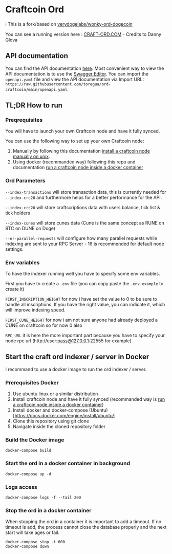 # Craftcoin Ord

ℹ️ This is a fork/based on [verydogelabs/wonky-ord-dogecoin](https://github.com/verydogelabs/wonky-ord-dogecoin)

You can see a running version here : [CRAFT-ORD.COM](https://craft-ord.com/) - Credits to Danny Glova


## API documentation
You can find the API documentation [here](openapi.yaml).
Most convenient way to view the API documentation is to use the [Swagger Editor](https://editor.swagger.io/).
You can import the `openapi.yaml` file and view the API documentation via Import URL: `https://raw.githubusercontent.com/toregua/ord-craftcoin/main/openapi.yaml`.

## TL;DR How to run

### Preqrequisites
You will have to launch your own Craftcoin node and have it fully synced. 

You can use the following way to set up your own Craftcoin node:
1. Manually by following this documentation [install a craftcoin node manually on unix](https://github.com/craftcoin-community/craftcoin/blob/master/doc/build-unix.md).
2. Using docker (recommanded way) following this repo and documentation [run a craftcoin node inside a docker container](https://github.com/toregua/craftcoin-node)

### Ord Parameters

`--index-transactions` will store transaction data, this is currently needed for `--index-crc20` and furthermore helps
for a better performance for the API.

`--index-crc20` will store craftscriptions data with users balance, tick list & tick holders

`--index-cunes` will store cunes data (Cune is the same concept as RUNE on BTC on DUNE on Doge)

`--nr-parallel-requests` will configure how many parallel requests while indexing are sent to your RPC Server - 16 is
recommended for default node settings.

### Env variables

To have the indexer running well you have to specify some env variables.

First you have to create a `.env`  file (you can copy paste the `.env.example` to create it)

`FIRST_INSCRIPTION_HEIGHT` for now i have set the value to 0 to be sure to handle all inscriptions. If you have the right value, you can indicate it, which will improve indexing speed.

`FIRST_CUNE_HEIGHT` for now i am not sure anyone had already deployed a CUNE on craftcoin so for now 0 also

`RPC_URL` it is here the more important part because you have to specify your node rpc url (http://user:pass@127.0.0.1:22555 for example)


## Start the craft ord indexer / server in Docker
I recommand to use a docker image to run the ord indexer / server.

### Prerequisites Docker
1. Use ubuntu linux or a similar distribution
2. Install craftcoin node and have it fully synced (recommanded way is [run a craftcoin node inside a docker container](https://github.com/toregua/craftcoin-node))
3. Install docker and docker-compose (Ubuntu)[https://docs.docker.com/engine/install/ubuntu/]
4. Clone this repository using git clone
5. Navigate inside the cloned repository folder

### Build the Docker image
```shell
docker-compose build
```
### Start the ord in a docker container in background
```shell
docker-compose up -d
```
### Logs access
```shell
docker-compose logs -f --tail 200
```

### Stop the ord in a docker container
When stopping the ord in a container it is important to add a timeout.
If no timeout is add, the process cannot close the database properly and the next start will take ages or fail.

```shell
docker-compose stop -t 600
docker-compose down
```